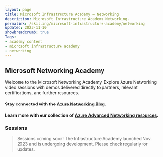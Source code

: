 ```yaml
---
layout: page
title: Microsoft Infrastructure Academy — Networking
description: Microsoft Infrastructure Academy Networking.
permalink: /skilling/microsoft-infrastructure-academy/networking
updated: 2023-11-10
showbreadcrumb: true
Tags:
- academy content
- microsoft infrastructure academy
- networking
---
```


## Microsoft Networking Academy
Welcome to the Microsoft Networking Academy. Explore Azure Networking video sessions with demos delivered directly to partners, relevant certifications, and further resources.

#### Stay connected with the [Azure Networking Blog](https://techcommunity.microsoft.com/t5/azure-networking-blog/bg-p/AzureNetworkingBlog).

#### Learn more with our collection of [Azure Advanced Networking resources](/PartnerResources/skilling/microsoft-infrastructure-academy/resources/azure-networking).

### Sessions

> Sessions coming soon! The Infrastructure Academy launched Nov. 2023 and is undergoing development. Please check regularly for updates.